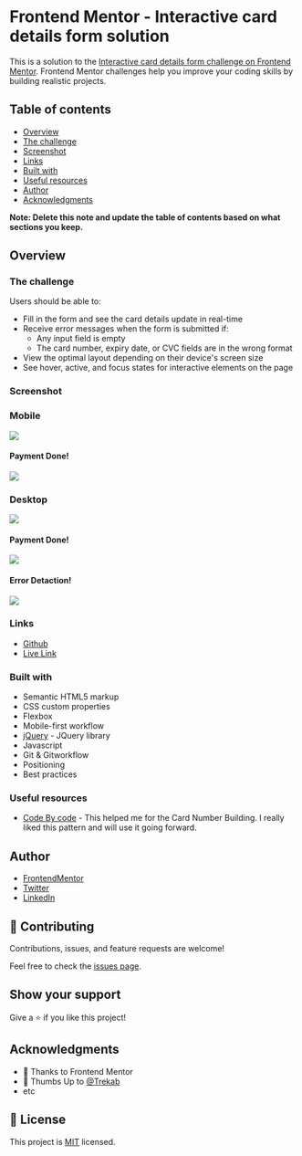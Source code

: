 # Frontend Mentor - Interactive card details form solution

This is a solution to the [Interactive card details form challenge on Frontend Mentor](https://www.frontendmentor.io/challenges/interactive-card-details-form-XpS8cKZDWw). Frontend Mentor challenges help you improve your coding skills by building realistic projects. 

## Table of contents

- [Overview](#overview)
- [The challenge](#the-challenge)
- [Screenshot](#screenshot)
- [Links](#links)
- [Built with](#built-with)
- [Useful resources](#useful-resources)
- [Author](#author)
- [Acknowledgments](#acknowledgments)

**Note: Delete this note and update the table of contents based on what sections you keep.**

## Overview

### The challenge

Users should be able to:

- Fill in the form and see the card details update in real-time
- Receive error messages when the form is submitted if:
  - Any input field is empty
  - The card number, expiry date, or CVC fields are in the wrong format
- View the optimal layout depending on their device's screen size
- See hover, active, and focus states for interactive elements on the page

### Screenshot
### Mobile
![](./design/mobile-design.jpg)
#### Payment Done!
![](./design/complete-state-mobile.jpg)
### Desktop
![](./design/desktop-design.jpg)
#### Payment Done!
![](./design/complete-state-desktop.jpg)
#### Error Detaction!
![](./design/active-states.jpg)

### Links

- [Github](https://github.com/Have-Samuel/interactive-Card-Details)
- [Live Link](https://cc-kashata-d11e95.netlify.app/)

### Built with

- Semantic HTML5 markup
- CSS custom properties
- Flexbox
- Mobile-first workflow
- [jQuery](https://releases.jquery.com/) - JQuery library
- Javascript
- Git & Gitworkflow
- Positioning
- Best practices

### Useful resources

- [Code By code](https://www.youtube.com/playlist?list=PLK0Ff7cRiCMF2pU3MsZgTtyLoxF37kynS) - This helped me for the Card Number Building. I really liked this pattern and will use it going forward.

## Author

- [FrontendMentor](https://www.frontendmentor.io/profile/Have-Samuel)
- [Twitter](https://twitter.com/samhave1)
- [LinkedIn](https://www.linkedin.com/in/have-samuel/)

## 🤝 Contributing

Contributions, issues, and feature requests are welcome!

Feel free to check the [issues page](https://github.com/Have-Samuel/ping-single-column/issues).

## Show your support

Give a ⭐️ if you like this project!
## Acknowledgments

- 🎉 Thanks to Frontend Mentor 
- 👋 Thumbs Up to [@Trekab](https://github.com/trekab)
- etc

## 📝 License

This project is [MIT](./MIT.md) licensed.
